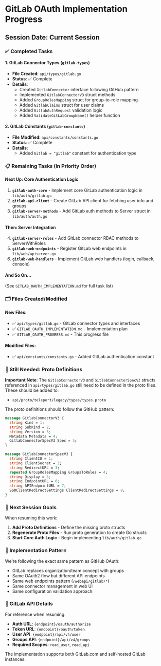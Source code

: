# GitLab OAuth Implementation Progress

## Session Date: Current Session

### ✅ Completed Tasks

#### 1. GitLab Connector Types (`gitlab-types`)
- **File Created**: `api/types/gitlab.go`
- **Status**: ✅ Complete
- **Details**: 
  - Created `GitlabConnector` interface following GitHub pattern
  - Implemented `GitlabConnectorV3` struct methods
  - Added `GroupRolesMapping` struct for group-to-role mapping
  - Added `GitlabClaims` struct for user claims
  - Added `GitlabAuthRequest` validation logic
  - Added `ValidateGitLabGroupName()` helper function

#### 2. GitLab Constants (`gitlab-constants`)
- **File Modified**: `api/constants/constants.go`
- **Status**: ✅ Complete
- **Details**:
  - Added `Gitlab = "gitlab"` constant for authentication type

### 📋 Remaining Tasks (In Priority Order)

#### Next Up: Core Authentication Logic
1. **`gitlab-auth-core`** - Implement core GitLab authentication logic in `lib/auth/gitlab.go`
2. **`gitlab-api-client`** - Create GitLab API client for fetching user info and groups
3. **`gitlab-server-methods`** - Add GitLab auth methods to Server struct in `lib/auth/auth.go`

#### Then: Server Integration  
4. **`gitlab-server-roles`** - Add GitLab connector RBAC methods to ServerWithRoles
5. **`gitlab-web-endpoints`** - Register GitLab web endpoints in `lib/web/apiserver.go`
6. **`gitlab-web-handlers`** - Implement GitLab web handlers (login, callback, console)

#### And So On...
(See `GITLAB_OAUTH_IMPLEMENTATION.md` for full task list)

### 🗂️ Files Created/Modified

#### New Files:
- ✅ `api/types/gitlab.go` - GitLab connector types and interfaces
- ✅ `GITLAB_OAUTH_IMPLEMENTATION.md` - Implementation plan
- ✅ `GITLAB_OAUTH_PROGRESS.md` - This progress file

#### Modified Files:
- ✅ `api/constants/constants.go` - Added GitLab authentication constant

### 🔄 Still Needed: Proto Definitions

**Important Note**: The `GitlabConnectorV3` and `GitlabConnectorSpecV3` structs referenced in `api/types/gitlab.go` still need to be defined in the proto files. These should be added to:
- `api/proto/teleport/legacy/types/types.proto`

The proto definitions should follow the GitHub pattern:
```protobuf
message GitlabConnectorV3 {
  string Kind = 1;
  string SubKind = 2; 
  string Version = 3;
  Metadata Metadata = 4;
  GitlabConnectorSpecV3 Spec = 5;
}

message GitlabConnectorSpecV3 {
  string ClientID = 1;
  string ClientSecret = 2;
  string RedirectURL = 3;
  repeated GroupRolesMapping GroupsToRoles = 4;
  string Display = 5;
  string EndpointURL = 6;
  string APIEndpointURL = 7;
  SSOClientRedirectSettings ClientRedirectSettings = 8;
}
```

### 🎯 Next Session Goals

When resuming this work:

1. **Add Proto Definitions** - Define the missing proto structs
2. **Regenerate Proto Files** - Run proto generation to create Go structs
3. **Start Core Auth Logic** - Begin implementing `lib/auth/gitlab.go`

### 📖 Implementation Pattern

We're following the exact same pattern as GitHub OAuth:
- GitLab replaces organization/team concept with groups
- Same OAuth2 flow but different API endpoints
- Same web endpoints pattern (`/webapi/gitlab/*`)
- Same connector management in web UI
- Same configuration validation approach

### 🔧 GitLab API Details

For reference when resuming:
- **Auth URL**: `{endpoint}/oauth/authorize`  
- **Token URL**: `{endpoint}/oauth/token`
- **User API**: `{endpoint}/api/v4/user`
- **Groups API**: `{endpoint}/api/v4/groups`
- **Required Scopes**: `read_user`, `read_api`

The implementation supports both GitLab.com and self-hosted GitLab instances. 